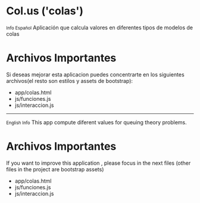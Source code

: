 Col.us ('colas')
======
<small>Info Español</small>
Aplicación que calcula valores en diferentes tipos de modelos de colas

Archivos Importantes
======
Si deseas mejorar esta aplicacion puedes concentrarte en los siguientes archivos(el resto son estilos y assets de bootstrap):
<ul>
  <li>app/colas.html</li>
  <li>js/funciones.js </li>
  <li>js/interaccion.js</li>
</ul>
<hr/>
<small>English Info</small>
This app compute diferent values for queuing theory problems.

Archivos Importantes
======
If you want to improve this application , please focus in the next files (other files in the project are bootstrap assets)
<ul>
  <li>app/colas.html</li>
  <li>js/funciones.js </li>
  <li>js/interaccion.js</li>
</ul>


